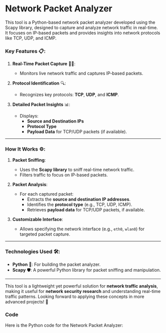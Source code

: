 # Network Packet Analyzer

This tool is a Python-based network packet analyzer developed using the Scapy library, designed to capture and analyze network traffic in real-time. It focuses on IP-based packets and provides insights into network protocols like TCP, UDP, and ICMP.

### **Key Features** 📋:  
1. **Real-Time Packet Capture** 🕵️‍♂️:  
   - Monitors live network traffic and captures IP-based packets.  

2. **Protocol Identification** 🔍:  
   - Recognizes key protocols: **TCP**, **UDP**, and **ICMP**.  

3. **Detailed Packet Insights** 📊:  
   - Displays:  
     - **Source and Destination IPs**  
     - **Protocol Type**  
     - **Payload Data** for TCP/UDP packets (if available).  

---

### **How It Works** ⚙️:  
1. **Packet Sniffing**:  
   - Uses the **Scapy library** to sniff real-time network traffic.  
   - Filters traffic to focus on IP-based packets.  

2. **Packet Analysis**:  
   - For each captured packet:  
     - Extracts the **source and destination IP addresses**.  
     - Identifies the **protocol type** (e.g., TCP, UDP, ICMP).  
     - Retrieves **payload data** for TCP/UDP packets, if available.  

3. **Customizable Interface**:  
   - Allows specifying the network interface (e.g., `eth0`, `wlan0`) for targeted packet capture.  

---

### **Technologies Used** 🛠️:  
- **Python** 🐍: For building the packet analyzer.  
- **Scapy** 🛡️: A powerful Python library for packet sniffing and manipulation.  

---

This tool is a lightweight yet powerful solution for **network traffic analysis**, making it useful for **network security research** and understanding real-time traffic patterns. Looking forward to applying these concepts in more advanced projects! 🚀

### **Code**  

Here is the Python code for the Network Packet Analyzer:
```
